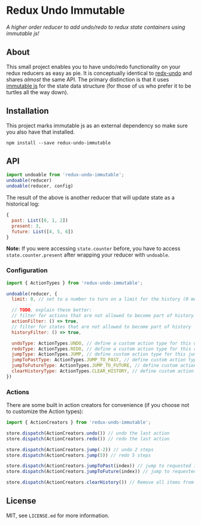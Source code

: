 # Redux Undo Immutable
_A higher order reducer to add undo/redo to redux state containers using immutable js!_

## About
This small project enables you to have undo/redo functionality on your redux reducers as easy as pie. It is conceptually identical to [redx-undo](https://github.com/omnidan/redux-undo/) and shares _almost_ the same API. The primary distinction is that it uses [immutable js](https://facebook.github.io/immutable-js/) for the state data structure (for those of us who prefer it to be turtles all the way down).

## Installation
This project marks immutable js as an external dependency so make sure you also have that installed.
```
npm install --save redux-undo-immutable
```

## API
```js
import undoable from 'redux-undo-immutable';
undoable(reducer)
undoable(reducer, config)
```
The result of the above is another reducer that will update state as a historical log:
```js
{
  past: List([0, 1, 2])
  present: 3,
  future: List([4, 5, 6])
}
```

**Note:** If you were accessing `state.counter` before, you have to access
`state.counter.present` after wrapping your reducer with `undoable`.

### Configuration
```js
import { ActionTypes } from 'redux-undo-immutable';

undoable(reducer, {
  limit: 0, // set to a number to turn on a limit for the history (0 means infinite)

  // TODO, explain these better:
  // filter for actions that are not allowed to become part of history
  actionFilter: () => true,
  // filter for states that are not allowed to become part of history
  historyFilter: () => true,

  undoType: ActionTypes.UNDO, // define a custom action type for this undo action
  redoType: ActionTypes.REDO, // define a custom action type for this redo action
  jumpType: ActionTypes.JUMP, // define custom action type for this jump action
  jumpToPastType: ActionTypes.JUMP_TO_PAST, // define custom action type for this jumpToPast action
  jumpToFutureType: ActionTypes.JUMP_TO_FUTURE, // define custom action type for this jumpToFuture action
  clearHistoryType: ActionTypes.CLEAR_HISTORY, // define custom action type for this clearHistory action
})
```

### Actions
There are some built in action creators for convenience (if you choose not to customize the Action types):
```js
import { ActionCreators } from 'redux-undo-immutable';

store.dispatch(ActionCreators.undo()) // undo the last action
store.dispatch(ActionCreators.redo()) // redo the last action

store.dispatch(ActionCreators.jump(-2)) // undo 2 steps
store.dispatch(ActionCreators.jump(5)) // redo 5 steps

store.dispatch(ActionCreators.jumpToPast(index)) // jump to requested index in the past List
store.dispatch(ActionCreators.jumpToFuture(index)) // jump to requested index in the future List

store.dispatch(ActionCreators.clearHistory()) // Remove all items from past and future Lists
```

## License
MIT, see `LICENSE.md` for more information.

